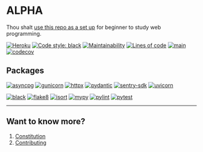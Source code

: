 # ALPHA

Thou shalt [use this repo as a set up](https://github.com/tgrx/tms-template/generate) for beginner to study web programming.

[![Heroku](https://img.shields.io/website?up_color=brightgreen&url=https%3A%2F%2Falphasrv.herokuapp.com)](https://alphasrv.herokuapp.com)
[![Code style: black](https://img.shields.io/badge/code%20style-black-000000.svg)](https://github.com/psf/black)
[![Maintainability](https://api.codeclimate.com/v1/badges/3f8ce386dad7b8a96470/maintainability)](https://codeclimate.com/github/tgrx/alpha/maintainability)
[![Lines of code](https://img.shields.io/tokei/lines/github/tgrx/alpha)](https://github.com/tgrx/alpha/tree/main)
[![main](https://github.com/tgrx/alpha/actions/workflows/ci.yaml/badge.svg?branch=main)](https://github.com/tgrx/alpha/actions)
[![codecov](https://codecov.io/gh/tgrx/alpha/branch/main/graph/badge.svg?token=4UQQJV1KIO)](https://codecov.io/gh/tgrx/alpha)

## Packages
[![asyncpg](https://img.shields.io/github/pipenv/locked/dependency-version/tgrx/alpha/asyncpg?color=white)](https://magicstack.github.io/asyncpg/current/)
[![gunicorn](https://img.shields.io/github/pipenv/locked/dependency-version/tgrx/alpha/gunicorn?color=white)](https://gunicorn.org/)
[![httpx](https://img.shields.io/github/pipenv/locked/dependency-version/tgrx/alpha/httpx?color=white)](https://www.python-httpx.org/)
[![pydantic](https://img.shields.io/github/pipenv/locked/dependency-version/tgrx/alpha/pydantic?color=white)](https://pydantic-docs.helpmanual.io/)
[![sentry-sdk](https://img.shields.io/github/pipenv/locked/dependency-version/tgrx/alpha/sentry-sdk?color=white)](https://sentry.io/welcome/)
[![uvicorn](https://img.shields.io/github/pipenv/locked/dependency-version/tgrx/alpha/uvicorn?color=white)](https://www.uvicorn.org/)

[![black](https://img.shields.io/github/pipenv/locked/dependency-version/tgrx/alpha/dev/black?color=white)](https://black.readthedocs.io/en/stable/)
[![flake8](https://img.shields.io/github/pipenv/locked/dependency-version/tgrx/alpha/dev/flake8?color=white)](https://flake8.pycqa.org/en/latest/)
[![isort](https://img.shields.io/github/pipenv/locked/dependency-version/tgrx/alpha/dev/isort?color=white)](https://pycqa.github.io/isort/)
[![mypy](https://img.shields.io/github/pipenv/locked/dependency-version/tgrx/alpha/dev/mypy?color=white)](https://mypy.readthedocs.io/en/stable/)
[![pylint](https://img.shields.io/github/pipenv/locked/dependency-version/tgrx/alpha/dev/pylint?color=white)](https://www.pylint.org/)
[![pytest](https://img.shields.io/github/pipenv/locked/dependency-version/tgrx/alpha/dev/pytest?color=white)](https://docs.pytest.org/en/6.2.x/)

---

## Want to know more?

1. [Constitution](docs/00-constitution.md)
2. [Contributing](docs/01-contributing.md)
